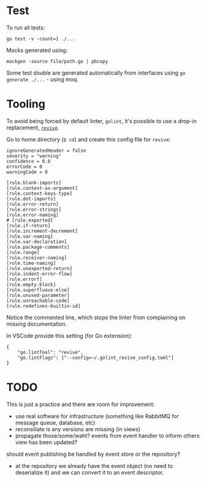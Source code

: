 # Test

To run all tests:

```
go test -v -count=1 ./...
```

Mocks generated using:

```
mockgen -source file/path.go | pbcopy
```

Some test double are generated automatically from interfaces using `go generate ./...` - using moq.

# Tooling

To avoid being forced by default linter, `golint`, it's possible to use a drop-in replacement, [`revive`](https://github.com/mgechev/revive).

Go to home directory (`$ cd`) and create this config file for `revive`:

```
ignoreGeneratedHeader = false
severity = "warning"
confidence = 0.8
errorCode = 0
warningCode = 0

[rule.blank-imports]
[rule.context-as-argument]
[rule.context-keys-type]
[rule.dot-imports]
[rule.error-return]
[rule.error-strings]
[rule.error-naming]
# [rule.exported]
[rule.if-return]
[rule.increment-decrement]
[rule.var-naming]
[rule.var-declaration]
[rule.package-comments]
[rule.range]
[rule.receiver-naming]
[rule.time-naming]
[rule.unexported-return]
[rule.indent-error-flow]
[rule.errorf]
[rule.empty-block]
[rule.superfluous-else]
[rule.unused-parameter]
[rule.unreachable-code]
[rule.redefines-builtin-id]
```

Notice the commented line, which stops the linter from complaining on missing documentation.

In VSCode provide this setting (for Go extension):

```
{
    "go.lintTool": "revive",
    "go.lintFlags": ["--config=~/.golint_revive_config.toml"]
}
```

# TODO

This is just a practice and there are room for improvement:

- use real software for infrastructure (something like RabbitMQ for message queue, database, etc)
- reconsiliate is any versions are missing (in views)
- propagate those/some/waht? events from event handler to inform others view has been updated?

should event publishing be handled by event store or the repository?

- at the repository we already have the event object (no need to deserialize it) and we can convert it to an event descriptor.
